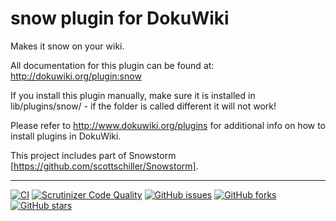 # snow plugin for DokuWiki

Makes it snow on your wiki.

All documentation for this plugin can be found at: http://dokuwiki.org/plugin:snow

If you install this plugin manually, make sure it is installed in lib/plugins/snow/ - if the folder is called different it will not work!

Please refer to http://www.dokuwiki.org/plugins for additional info on how to install plugins in DokuWiki.

This project includes part of Snowstorm [https://github.com/scottschiller/Snowstorm].

----
[![CI](https://github.com/mprins/dokuwiki-plugin-snow/actions/workflows/CI.yml/badge.svg)](https://github.com/mprins/dokuwiki-plugin-snow/actions/workflows/CI.yml)
[![Scrutinizer Code Quality](https://scrutinizer-ci.com/g/mprins/dokuwiki-plugin-snow/badges/quality-score.png?b=master)](https://scrutinizer-ci.com/g/mprins/dokuwiki-plugin-snow/?branch=master)
[![GitHub issues](https://img.shields.io/github/issues/mprins/dokuwiki-plugin-snow.svg)](https://github.com/mprins/dokuwiki-plugin-snow/issues)
[![GitHub forks](https://img.shields.io/github/forks/mprins/dokuwiki-plugin-snow.svg)](https://github.com/mprins/dokuwiki-plugin-snow/network)
[![GitHub stars](https://img.shields.io/github/stars/mprins/dokuwiki-plugin-snow.svg)](https://github.com/mprins/dokuwiki-plugin-snow/stargazers)
